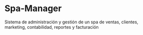 # Spa-Manager
Sistema de administración y gestión de un spa de ventas, clientes, marketing, contabilidad, reportes y facturación 
